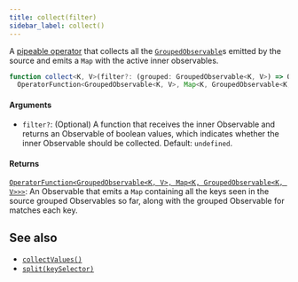 ```yaml
---
title: collect(filter)
sidebar_label: collect()
---
```


A [pipeable operator] that collects all the [`GroupedObservable`]s emitted by
the source and emits a `Map` with the active inner observables.

```ts
function collect<K, V>(filter?: (grouped: GroupedObservable<K, V>) => Observable<boolean>): 
  OperatorFunction<GroupedObservable<K, V>, Map<K, GroupedObservable<K, V>>>
```

#### Arguments

- `filter?`: (Optional) A function that receives the inner 
  Observable and returns an Observable of boolean values, which indicates 
  whether the inner Observable should be collected. Default: `undefined`.

#### Returns

[`OperatorFunction<GroupedObservable<K, V>, Map<K, GroupedObservable<K, V>>>`][OperatorFunction]: An Observable that 
emits a `Map` containing all the keys seen in the source grouped Observables so far, along with the grouped Observable
for matches each key.

## See also
* [`collectValues()`](collectValues)
* [`split(keySelector)`](split)

[pipeable operator]: https://rxjs.dev/guide/v6/pipeable-operators
[`GroupedObservable`]: https://rxjs.dev/api/index/class/GroupedObservable
[OperatorFunction]: https://rxjs.dev/api/index/interface/OperatorFunction